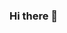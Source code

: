 ### Hi there 👋

<!--
**VBSKishore/VBSKishore** is a ✨ _special_ ✨ repository because its `README.md` (this file) appears on your GitHub profile.

Here are some ideas to get you started:

- 🔭 I’m currently Studying in ... NWMSU 
- 🌱 I’m currently learning ... WEB APPS

-->
